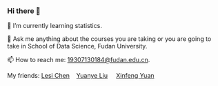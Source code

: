 ### Hi there 👋
🌱 I’m currently learning statistics. 

💬 Ask me anything about the courses you are taking or you are going to take in School of Data Science, Fudan University.

📫 How to reach me: 19307130184@fudan.edu.cn.

My friends: [Lesi Chen](https://truenobility303.github.io) &nbsp;&nbsp;   [Yuanye Liu](https://github.com/HenryLau7)  &nbsp; &nbsp; [Xinfeng Yuan](https://github.com/Joanna0123)
<!--
**Name-less-King/Name-less-King** is a ✨ _special_ ✨ repository because its `README.md` (this file) appears on your GitHub profile.

Here are some ideas to get you started:

- 🔭 I’m currently working on 
- 🌱 I’m currently learning statistics.
- 💬 Ask me anything about the courses you are taking or you are going to take in School of Data Science, Fudan University.
- 📫 How to reach me: 'my_student_id'@fudan.edu.cn so long as you know it.

